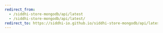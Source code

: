 ```yaml
---
redirect_from:
  - /siddhi-store-mongodb/api/latest
  - /siddhi-store-mongodb/api/latest/
redirect_to: https://siddhi-io.github.io/siddhi-store-mongodb/api/latest/
---
```

